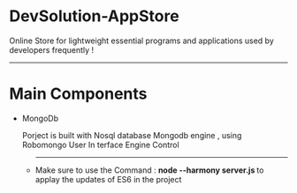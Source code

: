 # DevSolution-AppStore
Online Store for lightweight essential programs and applications used by developers frequently  !  
<hr>
<h1> Main Components </h1>
<ul>
<li> MongoDb <p> Porject is built with Nosql database Mongodb engine , using Robomongo User In terface Engine Control </p> </li>

<ul>
<hr>
 <li> <p> Make sure to use the Command :  <b> node --harmony server.js </b>  to applay the updates of ES6 in the project </p> </li>
 </ul>
